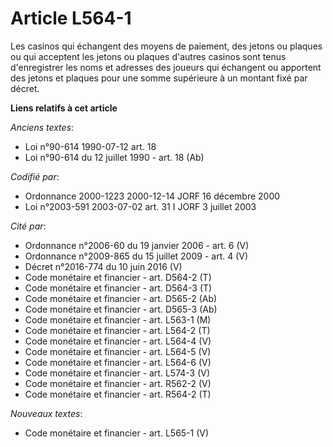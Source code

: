 # Article L564-1

Les casinos qui échangent des moyens de paiement, des jetons ou plaques ou qui acceptent les jetons ou plaques d'autres
casinos sont tenus d'enregistrer les noms et adresses des joueurs qui échangent ou apportent des jetons et plaques pour une
somme supérieure à un montant fixé par décret.

**Liens relatifs à cet article**

_Anciens textes_:

  - Loi n°90-614 1990-07-12 art. 18
  - Loi n°90-614 du 12 juillet 1990 - art. 18 (Ab)

_Codifié par_:

  - Ordonnance 2000-1223 2000-12-14 JORF 16 décembre 2000
  - Loi n°2003-591 2003-07-02 art. 31 I JORF 3 juillet 2003

_Cité par_:

  - Ordonnance n°2006-60 du 19 janvier 2006 - art. 6 (V)
  - Ordonnance n°2009-865 du 15 juillet 2009 - art. 4 (V)
  - Décret n°2016-774 du 10 juin 2016 (V)
  - Code monétaire et financier - art. D564-2 (T)
  - Code monétaire et financier - art. D564-3 (T)
  - Code monétaire et financier - art. D565-2 (Ab)
  - Code monétaire et financier - art. D565-3 (Ab)
  - Code monétaire et financier - art. L563-1 (M)
  - Code monétaire et financier - art. L564-2 (T)
  - Code monétaire et financier - art. L564-4 (V)
  - Code monétaire et financier - art. L564-5 (V)
  - Code monétaire et financier - art. L564-6 (V)
  - Code monétaire et financier - art. L574-3 (V)
  - Code monétaire et financier - art. R562-2 (V)
  - Code monétaire et financier - art. R564-2 (T)

_Nouveaux textes_:

  - Code monétaire et financier - art. L565-1 (V)
